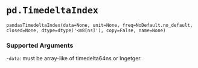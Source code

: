 # `pd.TimedeltaIndex`

`pandasTimedeltaIndex(data=None, unit=None, freq=NoDefault.no_default, closed=None, dtype=dtype('<m8[ns]'), copy=False, name=None)`

### Supported Arguments

-`data`:  must be array-like of timedelta64ns or Ingetger.

